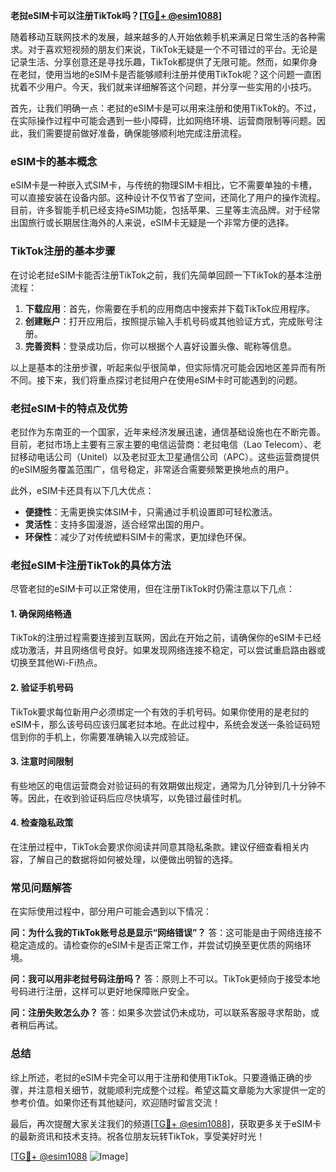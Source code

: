 **老挝eSIM卡可以注册TikTok吗？[[TG💪+ @esim1088](https://t.me/s/esim1088)]**

随着移动互联网技术的发展，越来越多的人开始依赖手机来满足日常生活的各种需求。对于喜欢短视频的朋友们来说，TikTok无疑是一个不可错过的平台。无论是记录生活、分享创意还是寻找乐趣，TikTok都提供了无限可能。然而，如果你身在老挝，使用当地的eSIM卡是否能够顺利注册并使用TikTok呢？这个问题一直困扰着不少用户。今天，我们就来详细解答这个问题，并分享一些实用的小技巧。

首先，让我们明确一点：老挝的eSIM卡是可以用来注册和使用TikTok的。不过，在实际操作过程中可能会遇到一些小障碍，比如网络环境、运营商限制等问题。因此，我们需要提前做好准备，确保能够顺利地完成注册流程。

### eSIM卡的基本概念

eSIM卡是一种嵌入式SIM卡，与传统的物理SIM卡相比，它不需要单独的卡槽，可以直接安装在设备内部。这种设计不仅节省了空间，还简化了用户的操作流程。目前，许多智能手机已经支持eSIM功能，包括苹果、三星等主流品牌。对于经常出国旅行或长期居住海外的人来说，eSIM卡无疑是一个非常方便的选择。

### TikTok注册的基本步骤

在讨论老挝eSIM卡能否注册TikTok之前，我们先简单回顾一下TikTok的基本注册流程：

1. **下载应用**：首先，你需要在手机的应用商店中搜索并下载TikTok应用程序。
2. **创建账户**：打开应用后，按照提示输入手机号码或其他验证方式，完成账号注册。
3. **完善资料**：登录成功后，你可以根据个人喜好设置头像、昵称等信息。

以上是基本的注册步骤，听起来似乎很简单，但实际情况可能会因地区差异而有所不同。接下来，我们将重点探讨老挝用户在使用eSIM卡时可能遇到的问题。

### 老挝eSIM卡的特点及优势

老挝作为东南亚的一个国家，近年来经济发展迅速，通信基础设施也在不断完善。目前，老挝市场上主要有三家主要的电信运营商：老挝电信（Lao Telecom）、老挝移动电话公司（Unitel）以及老挝亚太卫星通信公司（APC）。这些运营商提供的eSIM服务覆盖范围广，信号稳定，非常适合需要频繁更换地点的用户。

此外，eSIM卡还具有以下几大优点：

- **便捷性**：无需更换实体SIM卡，只需通过手机设置即可轻松激活。
- **灵活性**：支持多国漫游，适合经常出国的用户。
- **环保性**：减少了对传统塑料SIM卡的需求，更加绿色环保。

### 老挝eSIM卡注册TikTok的具体方法

尽管老挝的eSIM卡可以正常使用，但在注册TikTok时仍需注意以下几点：

#### 1. 确保网络畅通

TikTok的注册过程需要连接到互联网，因此在开始之前，请确保你的eSIM卡已经成功激活，并且网络信号良好。如果发现网络连接不稳定，可以尝试重启路由器或切换至其他Wi-Fi热点。

#### 2. 验证手机号码

TikTok要求每位新用户必须绑定一个有效的手机号码。如果你使用的是老挝的eSIM卡，那么该号码应该归属老挝本地。在此过程中，系统会发送一条验证码短信到你的手机上，你需要准确输入以完成验证。

#### 3. 注意时间限制

有些地区的电信运营商会对验证码的有效期做出规定，通常为几分钟到几十分钟不等。因此，在收到验证码后应尽快填写，以免错过最佳时机。

#### 4. 检查隐私政策

在注册过程中，TikTok会要求你阅读并同意其隐私条款。建议仔细查看相关内容，了解自己的数据将如何被处理，以便做出明智的选择。

### 常见问题解答

在实际使用过程中，部分用户可能会遇到以下情况：

**问：为什么我的TikTok账号总是显示“网络错误”？**
答：这可能是由于网络连接不稳定造成的。请检查你的eSIM卡是否正常工作，并尝试切换至更优质的网络环境。

**问：我可以用非老挝号码注册吗？**
答：原则上不可以。TikTok更倾向于接受本地号码进行注册，这样可以更好地保障账户安全。

**问：注册失败怎么办？**
答：如果多次尝试仍未成功，可以联系客服寻求帮助，或者稍后再试。

### 总结

综上所述，老挝的eSIM卡完全可以用于注册和使用TikTok。只要遵循正确的步骤，并注意相关细节，就能顺利完成整个过程。希望这篇文章能为大家提供一定的参考价值。如果你还有其他疑问，欢迎随时留言交流！

最后，再次提醒大家关注我们的频道[[TG💪+ @esim1088](https://t.me/s/esim1088)]，获取更多关于eSIM卡的最新资讯和技术支持。祝各位朋友玩转TikTok，享受美好时光！

[[TG💪+ @esim1088](https://t.me/s/esim1088) ![Image](https://i.postimg.cc/4NQfJmqS/Snipaste-2025-05-13-00-14-12.png)]
